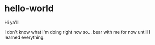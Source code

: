# hello-world

Hi ya'll!

I don't know what I'm doing right now so...
bear with me for now untill I learned everything.
